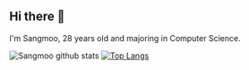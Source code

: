 ## Hi there 👋

I'm Sangmoo, 28 years old and majoring in Computer Science.

![Sangmoo github stats](https://github-readme-stats.vercel.app/api?username=sangmoo&show_icons=true&theme=tokyonight)
[![Top Langs](https://github-readme-stats.vercel.app/api/top-langs/?username=sangmoo&langs_count=8)](https://github.com/sangmoo/github-readme-stats)

<!--
**Sangmoo/Sangmoo** is a ✨ _special_ ✨ repository because its `README.md` (this file) appears on your GitHub profile.

Here are some ideas to get you started:

- 🔭 I’m currently working on ...
- 🌱 I’m currently learning ...
- 👯 I’m looking to collaborate on ...
- 🤔 I’m looking for help with ...
- 💬 Ask me about ...
- 📫 How to reach me: ...
- 😄 Pronouns: ...
- ⚡ Fun fact: ...
-->
